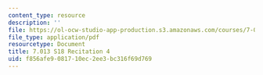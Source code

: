 ```yaml
---
content_type: resource
description: ''
file: https://ol-ocw-studio-app-production.s3.amazonaws.com/courses/7-013-introductory-biology-spring-2018/f856afe9081710ec2ee3bc316f69d769_MIT7_013s18R4Q.pdf
file_type: application/pdf
resourcetype: Document
title: 7.013 S18 Recitation 4
uid: f856afe9-0817-10ec-2ee3-bc316f69d769
---
```

